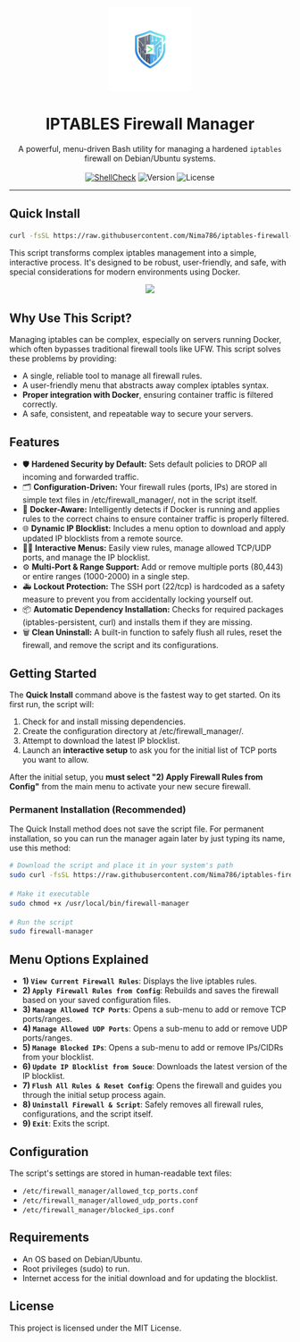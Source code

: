 <p align="center">
  <img src="https://github.com/Nima786/iptables-firewall-manager/blob/main/assets/firewall-manager-logo.webp" alt="Firewall Manager Logo" width="150"/>
</p>
<h1 align="center">IPTABLES Firewall Manager</h1>
<p align="center">
  A powerful, menu-driven Bash utility for managing a hardened <code>iptables</code> firewall on Debian/Ubuntu systems.
  <br />
  <br />
  <a href="https://github.com/Nima786/iptables-firewall-manager/actions/workflows/main.yml"><img src="https://github.com/Nima786/iptables-firewall-manager/actions/workflows/main.yml/badge.svg" alt="ShellCheck"></a>
  <img src="https://img.shields.io/badge/version-v3.5-blue.svg" alt="Version">
  <img src="https://img.shields.io/badge/license-MIT-green.svg" alt="License">
</p>

---

## Quick Install

 ```bash
curl -fsSL https://raw.githubusercontent.com/Nima786/iptables-firewall-manager/main/firewall-manager.sh | sudo bash
 ````

This script transforms complex iptables management into a simple, interactive process. It's designed to be robust, user-friendly, and safe, with special considerations for modern environments using Docker.

<p align="center">
  <img src="https://github.com/Nima786/iptables-firewall-manager/blob/main/assets/firewall-manager.png" width="600"/>
</p>

## Why Use This Script?

Managing iptables can be complex, especially on servers running Docker, which often bypasses traditional firewall tools like UFW. This script solves these problems by providing:
- A single, reliable tool to manage all firewall rules.
- A user-friendly menu that abstracts away complex iptables syntax.
- **Proper integration with Docker**, ensuring container traffic is filtered correctly.
- A safe, consistent, and repeatable way to secure your servers.

## Features

- 🛡️ **Hardened Security by Default:** Sets default policies to DROP all incoming and forwarded traffic.
- 🗂️ **Configuration-Driven:** Your firewall rules (ports, IPs) are stored in simple text files in /etc/firewall_manager/, not in the script itself.
- 🐳 **Docker-Aware:** Intelligently detects if Docker is running and applies rules to the correct chains to ensure container traffic is properly filtered.
- 🌐 **Dynamic IP Blocklist:** Includes a menu option to download and apply updated IP blocklists from a remote source.
- 🧑‍💻 **Interactive Menus:** Easily view rules, manage allowed TCP/UDP ports, and manage the IP blocklist.
- ⚙️ **Multi-Port & Range Support:** Add or remove multiple ports (80,443) or entire ranges (1000-2000) in a single step.
- 🚑 **Lockout Protection:** The SSH port (22/tcp) is hardcoded as a safety measure to prevent you from accidentally locking yourself out.
- 📦 **Automatic Dependency Installation:** Checks for required packages (iptables-persistent, curl) and installs them if they are missing.
- 🗑️ **Clean Uninstall:** A built-in function to safely flush all rules, reset the firewall, and remove the script and its configurations.

## Getting Started

The **Quick Install** command above is the fastest way to get started. On its first run, the script will:
1.  Check for and install missing dependencies.
2.  Create the configuration directory at /etc/firewall_manager/.
3.  Attempt to download the latest IP blocklist.
4.  Launch an **interactive setup** to ask you for the initial list of TCP ports you want to allow.

After the initial setup, you **must select "2) Apply Firewall Rules from Config"** from the main menu to activate your new secure firewall.

### Permanent Installation (Recommended)
The Quick Install method does not save the script file. For permanent installation, so you can run the manager again later by just typing its name, use this method:

 ```bash
# Download the script and place it in your system's path
sudo curl -fsSL https://raw.githubusercontent.com/Nima786/iptables-firewall-manager/main/firewall-manager.sh -o /usr/local/bin/firewall-manager

# Make it executable
sudo chmod +x /usr/local/bin/firewall-manager

# Run the script
sudo firewall-manager
 ````

## Menu Options Explained

- **1) `View Current Firewall Rules`**: Displays the live iptables rules.
- **2) `Apply Firewall Rules from Config`**: Rebuilds and saves the firewall based on your saved configuration files.
- **3) `Manage Allowed TCP Ports`**: Opens a sub-menu to add or remove TCP ports/ranges.
- **4) `Manage Allowed UDP Ports`**: Opens a sub-menu to add or remove UDP ports/ranges.
- **5) `Manage Blocked IPs`**: Opens a sub-menu to add or remove IPs/CIDRs from your blocklist.
- **6) `Update IP Blocklist from Souce`**: Downloads the latest version of the IP blocklist.
- **7) `Flush All Rules & Reset Config`**: Opens the firewall and guides you through the initial setup process again.
- **8) `Uninstall Firewall & Script`**: Safely removes all firewall rules, configurations, and the script itself.
- **9) `Exit`**: Exits the script.

## Configuration
The script's settings are stored in human-readable text files:
-  `/etc/firewall_manager/allowed_tcp_ports.conf `
-  `/etc/firewall_manager/allowed_udp_ports.conf `
-  `/etc/firewall_manager/blocked_ips.conf `

## Requirements
- An OS based on Debian/Ubuntu.
- Root privileges (sudo) to run.
- Internet access for the initial download and for updating the blocklist.

## License
This project is licensed under the MIT License.
